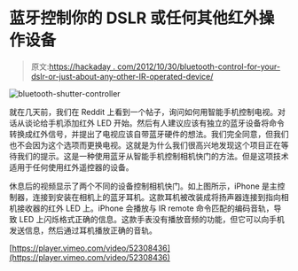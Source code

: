 # 蓝牙控制你的 DSLR 或任何其他红外操作设备

> 原文:[https://hackaday . com/2012/10/30/bluetooth-control-for-your-dslr-or-just-about-any-other-IR-operated-device/](https://hackaday.com/2012/10/30/bluetooth-control-for-your-dslr-or-just-about-any-other-ir-operated-device/)

![](../Images/2f16192c0f26e1c4666a676c7b57ee02.png "bluetooth-shutter-controller")

就在几天前，我们在 Reddit 上看到一个帖子，询问如何用智能手机控制电视。对话从谈论给手机添加红外 LED 开始。然后有人建议应该有独立的蓝牙设备将命令转换成红外信号，并提出了电视应该自带蓝牙硬件的想法。我们完全同意，但我们也不会因为这个选项而更换电视。这就是为什么我们很高兴地发现这个项目正在等待我们的提示。这是一种使用蓝牙从智能手机控制相机快门的方法。但是这项技术适用于任何使用红外遥控器的设备。

休息后的视频显示了两个不同的设备控制相机快门。如上图所示，iPhone 是主控制器，连接到安装在相机上的蓝牙耳机。这款耳机被改装成将扬声器连接到指向相机接收器的红外 LED 上。iPhone 会播放与 IR remote 命令匹配的编码音轨，导致 LED 上闪烁格式正确的信息。这款手表没有播放音频的功能，但它可以向手机发送信息，然后通过耳机播放正确的音轨。

[https://player.vimeo.com/video/52308436](https://player.vimeo.com/video/52308436)